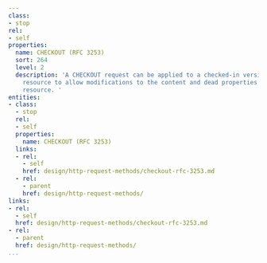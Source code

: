 ```yaml
---
class:
- stop
rel:
- self
properties:
  name: CHECKOUT (RFC 3253)
  sort: 264
  level: 2
  description: 'A CHECKOUT request can be applied to a checked-in version-controlled
    resource to allow modifications to the content and dead properties of that version-controlled
    resource. '
entities:
- class:
  - stop
  rel:
  - self
  properties:
    name: CHECKOUT (RFC 3253)
  links:
  - rel:
    - self
    href: design/http-request-methods/checkout-rfc-3253.md
  - rel:
    - parent
    href: design/http-request-methods/
links:
- rel:
  - self
  href: design/http-request-methods/checkout-rfc-3253.md
- rel:
  - parent
  href: design/http-request-methods/
...
```

